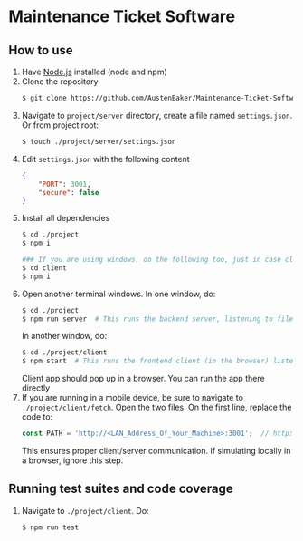 # Maintenance Ticket Software
## How to use
1. Have [Node.js](https://nodejs.org) installed (node and npm)
1. Clone the repository
    ```bash
    $ git clone https://github.com/AustenBaker/Maintenance-Ticket-Software.git
    ```
1. Navigate to `project/server` directory, create a file named `settings.json`. Or from project root: 
    ```bash
    $ touch ./project/server/settings.json
    ```
1. Edit `settings.json` with the following content
    ```json
    {
        "PORT": 3001,
        "secure": false
    }
    ```
1. Install all dependencies
    ```bash
    $ cd ./project
    $ npm i

    ### If you are using windows, do the following too, just in case client dependencies are not being installed for some windows machines ###
    $ cd client
    $ npm i
    ```
1. Open another terminal windows. In one window, do:
    ```bash
    $ cd ./project
    $ npm run server  # This runs the backend server, listening to file changes
    ```
    In another window, do:
    ```bash
    $ cd ./project/client
    $ npm start  # This runs the frontend client (in the browser) listening to changes. Can run the app on mobile devices or run directly in the browser
    ```
    Client app should pop up in a browser. You can run the app there directly
1. If you are running in a mobile device, be sure to navigate to `./project/client/fetch`. Open the two files. On the first line, replace the code to:
    ```js
    const PATH = 'http://<LAN_Address_Of_Your_Machine>:3001';  // http://192.168.1.100:3000, for example
    ```
    This ensures proper client/server communication. If simulating locally in a browser, ignore this step.

## Running test suites and code coverage
1. Navigate to `./project/client`. Do:
    ```bash
    $ npm run test
    ```
